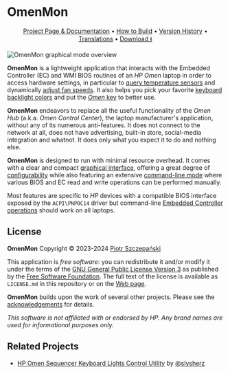 # OmenMon

<p align="center"><a href="https://omenmon.github.io/">Project Page &amp; Documentation</a> • <a href="https://omenmon.github.io/build">How to Build</a> • <a href="https://omenmon.github.io/build#history">Version History</a> • <a href="https://github.com/OmenMon/Localization">Translations</a> • <a href="https://github.com/OmenMon/OmenMon/releases/latest">Download ⭳</a></p>

![OmenMon graphical mode overview](https://omenmon.github.io/pic/gui-overview.png)

**OmenMon** is a lightweight application that interacts with the Embedded Controller (EC) and WMI BIOS routines of an _HP Omen_ laptop in order to access hardware settings, in particular to [query temperature sensors](https://omenmon.github.io/gui#temperature) and dynamically [adjust fan speeds](https://omenmon.github.io/gui#fan-control). It also helps you pick your favorite [keyboard backlight colors](https://omenmon.github.io/gui#keyboard) and put the [_Omen_ key](https://omenmon.github.io/config#key) to better use.

**OmenMon** endeavors to replace all the useful functionality of the _Omen Hub_ (a.k.a. _Omen Control Center_), the laptop manufacturer's application, without any of its numerous anti-features. It does not connect to the network at all, does not have advertising, built-in store, social-media integration and whatnot. It does only what you expect it to do and nothing else.

**OmenMon** is designed to run with minimal resource overhead. It comes with a clear and compact [graphical interface](https://omenmon.github.io/gui), offering a great degree of [configurability](https://omenmon.github.io/config) while also featuring an extensive [command-line mode](https://omenmon.github.io/cli) where various BIOS and EC read and write operations can be performed manually. 

Most features are specific to _HP_ devices with a compatible BIOS interface exposed by the `ACPI\PNP0C14` driver but command-line [Embedded Controller operations](https://omenmon.github.io/cli#ec) should work on all laptops.

## License

**OmenMon** Copyright © 2023-2024 [Piotr Szczepański](https://piotr.szczepanski.name/)

This application is _free software_: you can redistribute it and/or modify it under the terms of the [GNU General Public License Version 3](https://www.gnu.org/licenses/gpl-3.0.html#license-text) as published by the [Free Software Foundation](https://www.fsf.org/). The full text of the license is available as `LICENSE.md` in this repository or on the [Web page](https://omenmon.github.io/more#license).

**OmenMon** builds upon the work of several other projects. Please see the [acknowledgements](https://omenmon.github.io/more#acknowledgements) for details.

_This software is not affiliated with or endorsed by HP. Any brand names are used for informational purposes only._

## Related Projects

* [HP Omen Sequencer Keyboard Lights Control Utility](https://github.com/slysherz/lights-for-omen-sequencer) by [@slysherz](https://github.com/slysherz/)
